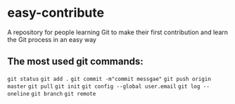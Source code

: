 # easy-contribute
A repository for people learning Git to make their first contribution and learn the Git process in an easy way

## The most used git commands:
`git status`
`git add .`
`git commit -m"commit messgae"`
`git push origin master`
`git pull`
`git init`
`git config --global user.email`
`git log --oneline`
`git branch`
`git remote`